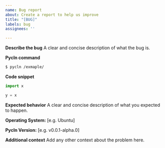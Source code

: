 ```yaml
---
name: Bug report
about: Create a report to help us improve
title: "[BUG]"
labels: bug
assignees: ''

---
```


**Describe the bug**
A clear and concise description of what the bug is.

**Pycln command**
```bash
$ pycln /exmaple/
```

**Code snippet**
```python
import x

y = x
```

**Expected behavior**
A clear and concise description of what you expected to happen.

**Operating System:** [e.g. Ubuntu]

**Pycln Version:** [e.g. v0.0.1-alpha.0]

**Additional context**
Add any other context about the problem here.
